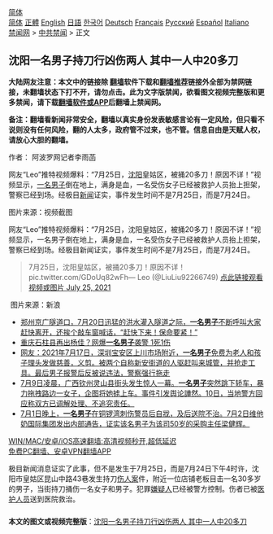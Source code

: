  <!-- 面包屑导航 --> <div class="breadcrumb"><!-- GTranslate: https://gtranslate.io/ -->  <div class="switcher notranslate">  <div class="selected">  <a href="#" onclick="return false;"> 简体</a>  </div>  <div class="option">  <a href="https://www.bannedbook.org" onclick="doGTranslate('zh-CN|zh-CN');jQuery('div.switcher div.selected a').html(jQuery(this).html());return false;" title="简体中文" class="nturl selected"> 简体</a>  <a href="https://www.bannedbook.org/zh-tw/" onclick="doGTranslate('zh-CN|zh-TW');jQuery('div.switcher div.selected a').html(jQuery(this).html());return false;" title="繁體中文" class="nturl"> 正體</a>  <a href="https://www.bannedbook.org/en/" onclick="doGTranslate('zh-CN|en');jQuery('div.switcher div.selected a').html(jQuery(this).html());return false;" title="English" class="nturl"> English</a>  <a href="https://www.bannedbook.org/ja/" onclick="doGTranslate('zh-CN|ja');jQuery('div.switcher div.selected a').html(jQuery(this).html());return false;" title="日本語" class="nturl"> 日語</a>  <a href="https://www.bannedbook.org/ko/" onclick="doGTranslate('zh-CN|ko');jQuery('div.switcher div.selected a').html(jQuery(this).html());return false;" title="한국어" class="nturl"> 한국어</a>  <a href="https://www.bannedbook.org/de/" onclick="doGTranslate('zh-CN|de');jQuery('div.switcher div.selected a').html(jQuery(this).html());return false;" title="Deutsch" class="nturl"> Deutsch</a>  <a href="https://www.bannedbook.org/fr/" onclick="doGTranslate('zh-CN|fr');jQuery('div.switcher div.selected a').html(jQuery(this).html());return false;" title="Français" class="nturl"> Français</a>  <a href="https://www.bannedbook.org/ru/" onclick="doGTranslate('zh-CN|ru');jQuery('div.switcher div.selected a').html(jQuery(this).html());return false;" title="Русский" class="nturl"> Русский</a>  <a href="https://www.bannedbook.org/es/" onclick="doGTranslate('zh-CN|es');jQuery('div.switcher div.selected a').html(jQuery(this).html());return false;" title="Español" class="nturl"> Español</a>  <a href="https://www.bannedbook.org/it/" onclick="doGTranslate('zh-CN|it');jQuery('div.switcher div.selected a').html(jQuery(this).html());return false;" title="Italiano" class="nturl"> Italiano</a>  </div>  </div>      <div class='breadcrumb-sub'><!-- Breadcrumb NavXT 6.3.0 --> <a href="https://www.bannedbook.org/" class="home">禁闻网</a> &gt; <a href="https://www.bannedbook.org/bnews/cbnews/" class="category">中共禁闻</a> &gt; 正文</div></div><h2>沈阳一名男子持刀行凶伤两人 其中一人中20多刀</h2> <p class="notice"><b>大陆网友注意：本文中的链接除 <a href="https://github.com/bannedbook/fanqiang" >翻墙</a>软件下载和<a href="https://github.com/killgcd/justmysocks/blob/master/README.md">翻墙推荐</a>链接外全部为禁网链接，未翻墙状态下打不开，请勿点击。此为文字版禁闻，欲看图文视频完整版和更多禁闻，请下载<a href="https://github.com/bannedbook/fanqiang">翻墙软件或APP</a>后翻墙上禁闻网。</p><p>备注：翻墙看新闻非常安全，翻墙以真实身份发表敏感言论有一定风险，但只看不说则没有任何风险，翻的人太多，政府管不过来，也不管。信息自由是天赋人权，请放心大胆的翻墙。</b></p>  <div class="entry"> <p>作者： 阿波罗网记者李雨菡</p> <p id="summary">网友“Leo”推特视频爆料：“7月25日，<a href="https://www.bannedbook.org/bnews/tag/%e6%b2%88%e9%98%b3/" class="st_tag internal_tag" rel="tag" title="标签 沈阳 下的日志">沈阳</a>皇姑区，被捅20多刀！原因不详！”视频显示，<a href="https://www.bannedbook.org/bnews/tag/%E4%B8%80%E5%90%8D%E7%94%B7%E5%AD%90/" class="st_tag internal_tag" rel="tag" title="标签 一名男子 下的日志">一名男子</a>倒在地上，满身是血，一名受伤女子已经被救护人员抬上担架，警察已经到场。经极目<span class='wp_keywordlink_affiliate'><a href="https://www.bannedbook.org/" title="新闻">新闻</a></span>证实，事件发生时间不是7月25日，而是7月24日。</p>  <p id="conimg">图片来源：视频截图</p> <p>网友“Leo”推特视频爆料：“7月25日，沈阳皇姑区，被捅20多刀！原因不详！”视频显示，一名男子倒在地上，满身是血，一名受伤女子已经被救护人员抬上担架，警察已经到场。经极目新闻证实，事件发生时间不是7月25日，而是7月24日。</p>  <blockquote><p>7月25日，沈阳皇姑区，被捅20多刀！原因不详！ pic.twitter.com/GDoUq82wFh— Leo   (@LiuLiu92266749) <a href="https://twitter.com/LiuLiu92266749/status/1419246468594999305?ref_src=twsrc%5Etfw">点此链接观看视频或图片 July 25, 2021</a></p></blockquote> <p>&nbsp;图片来源：新浪</p>  <ul class='op-related-articles' title='相关阅读'> <li><a href='https://www.bannedbook.org/bnews/bannedvideo/20210724/1593470.html' target='_blank'>郑州京广隧道口，7月20日迅猛的洪水灌入隧道之际，<b>一名男子</b>不断呼叫大家赶快离开，还挨个敲车窗喊话，“赶快下来！保命要紧！”</a></li> <li><a href='https://www.bannedbook.org/bnews/cnnews/20210721/1591483.html' target='_blank'>重庆石柱县再出杨佳？网爆<b>一名男子</b>袭警 1死1伤</a></li> <li><a href='https://www.bannedbook.org/bnews/bannedvideo/20210719/1590002.html' target='_blank'>网友：2021年7月17日，深圳宝安区上川市场附近，<b>一名男子</b>免费为老人和孩子理头发做慈善，义剪。被两个自称新安街道的人驱赶叫来城管，并抢走工具。最后男子报警后反被说违法，警察强行拖走</a></li> <li><a href='https://www.bannedbook.org/bnews/bannedvideo/20210711/1584901.html' target='_blank'>7月9日凌晨，广西钦州灵山县街头发生惊人一幕。<b>一名男子</b>突然跳下轿车，暴力拖拽路边一女子，企图将她掳上车。事件引发舆论譁然。10日，当地警方回应称双方已调解处理、不追究责任。</a></li> <li><a href='https://www.bannedbook.org/bnews/bannedvideo/20210704/1580089.html' target='_blank'>7月1日晚上，<b>一名男子</b>在铜锣湾刺伤警员后自戕，及后送院不治。7月2日维他奶国际集团发出内部通告，证实该名男子为该司50岁的采购主任梁健辉。</a></li> </ul> <p class="texttj"> <a href="https://github.com/bannedbook/fanqiang/wiki/V2ray%E6%9C%BA%E5%9C%BA" target="_blank">WIN/MAC/安卓/iOS高速翻墙:高清视频秒开,超低延迟</a><br/> <a href="https://github.com/bannedbook/fanqiang/wiki/%E7%A6%81%E9%97%BB%E7%BD%91%E5%AE%89%E5%8D%93%E7%BF%BB%E5%A2%99%E6%96%B0%E9%97%BBAPP" target="_blank">免费PC翻墙、安卓VPN翻墙APP</a></p><p>极目新闻消息证实了此事，但不是发生于7月25日，而是7月24日下午4时许，沈阳市皇姑区昆山中路43巷发生持刀<a href="https://www.bannedbook.org/bnews/tag/%E4%BC%A4%E4%BA%BA%E6%A1%88/" class="st_tag internal_tag" rel="tag" title="标签 伤人案 下的日志">伤人案</a>件，附近一位店铺老板目击一名30多岁的男子，当街持刀捅伤一名女子和男子。犯罪<a href="https://www.bannedbook.org/bnews/tag/%E5%AB%8C%E7%96%91%E4%BA%BA/" class="st_tag internal_tag" rel="tag" title="标签 嫌疑人 下的日志">嫌疑人</a>已经被警方控制。伤者已被<a href="https://www.bannedbook.org/bnews/tag/%E5%8C%BB%E6%8A%A4%E4%BA%BA%E5%91%98/" class="st_tag internal_tag" rel="tag" title="标签 医护人员 下的日志">医护人员</a>送到医院救治。</p> <a name='sharetosocial'></a>  <div style="margin-bottom:5px;padding-bottom:5px;clear:both"> <div id="archive-pix-1" class="banner-ads"> <!-- AuctionX Display platform tag START --> <div id="26318x728x90x621x_ADSLOT2" clicktrack="%%CLICK_URL_ESC%%"></div> <!-- AuctionX Display platform tag END --> </div> <div id="archive-pix-2" class="banner-ads"> <!-- AuctionX Display platform tag START --> <div id="26315x300x250x621x_ADSLOT2" clicktrack="%%CLICK_URL_ESC%%"></div> <!-- AuctionX Display platform tag END --> </div> </div>  <div id="archive-pix-1" class="banner-ads"> <!-- AuctionX Display platform tag START --> <div id="26318x728x90x621x_ADSLOT3" clicktrack="%%CLICK_URL_ESC%%"></div> <!-- AuctionX Display platform tag END --> </div> <div><b>本文的图文或视频完整版</b>：<a href='https://www.bannedbook.org/bnews/cbnews/20210725/1593983.html'>沈阳一名男子持刀行凶伤两人 其中一人中20多刀</a></div>  </div><!--END ENTRY--> 